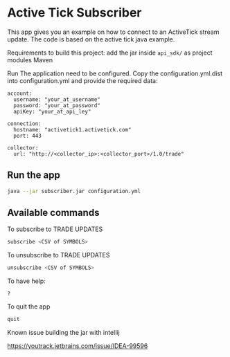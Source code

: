 Active Tick Subscriber
======================

This app gives you an example on how to connect to an ActiveTick stream update.
The code is based on the active tick java example.

Requirements to build this project:
add the jar inside `api_sdk/` as project modules
Maven

Run
The application need to be configured. Copy the configuration.yml.dist into
configuration.yml and provide the required data:

```
account:
  username: "your_at_username"
  password: "your_at_password"
  apiKey: "your_at_api_ley"

connection:
  hostname: "activetick1.activetick.com"
  port: 443

collector:
  url: "http://<collector_ip>:<collector_port>/1.0/trade"
```


Run the app
-----------
```bash
java --jar subscriber.jar configuration.yml
````

Available commands
------------------

To subscribe to TRADE UPDATES
```bash
subscribe <CSV of SYMBOLS>
```

To unsubscribe to TRADE UPDATES
```bash
unsubscribe <CSV of SYMBOLS>
```
To have help:
```
?
```

To quit the app
```bash
quit
```

Known issue building the jar with intellij

https://youtrack.jetbrains.com/issue/IDEA-99596